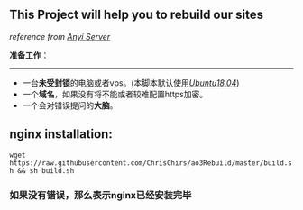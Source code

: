 ## This Project will help you to rebuild our sites

*reference from [Anyi Server](zh.wikimirror.org/wiki/help)*

**准备工作**：

---
* 一台**未受封锁**的电脑或者vps。(本脚本默认使用[*Ubuntu18.04*]("https://releases.ubuntu.com/18.04.4/"))
* 一个**域名**，如果没有将不能或者较难配置https加密。
* 一个会对错误提问的**大脑**。

## nginx installation:

`wget https://raw.githubusercontent.com/ChrisChirs/ao3Rebuild/master/build.sh && sh build.sh`

### 如果没有错误，那么表示nginx已经安装完毕
